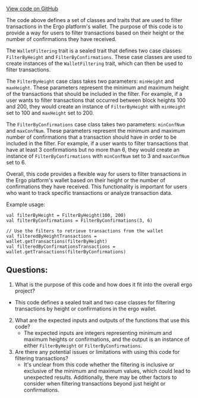 [View code on GitHub](https://github.com/ergoplatform/ergo/src/main/scala/org/ergoplatform/nodeView/wallet/FilteringOptions.scala)

The code above defines a set of classes and traits that are used to filter transactions in the Ergo platform's wallet. The purpose of this code is to provide a way for users to filter transactions based on their height or the number of confirmations they have received.

The `WalletFiltering` trait is a sealed trait that defines two case classes: `FilterByHeight` and `FilterByConfirmations`. These case classes are used to create instances of the `WalletFiltering` trait, which can then be used to filter transactions.

The `FilterByHeight` case class takes two parameters: `minHeight` and `maxHeight`. These parameters represent the minimum and maximum height of the transactions that should be included in the filter. For example, if a user wants to filter transactions that occurred between block heights 100 and 200, they would create an instance of `FilterByHeight` with `minHeight` set to 100 and `maxHeight` set to 200.

The `FilterByConfirmations` case class takes two parameters: `minConfNum` and `maxConfNum`. These parameters represent the minimum and maximum number of confirmations that a transaction should have in order to be included in the filter. For example, if a user wants to filter transactions that have at least 3 confirmations but no more than 6, they would create an instance of `FilterByConfirmations` with `minConfNum` set to 3 and `maxConfNum` set to 6.

Overall, this code provides a flexible way for users to filter transactions in the Ergo platform's wallet based on their height or the number of confirmations they have received. This functionality is important for users who want to track specific transactions or analyze transaction data. 

Example usage:

```
val filterByHeight = FilterByHeight(100, 200)
val filterByConfirmations = FilterByConfirmations(3, 6)

// Use the filters to retrieve transactions from the wallet
val filteredByHeightTransactions = wallet.getTransactions(filterByHeight)
val filteredByConfirmationsTransactions = wallet.getTransactions(filterByConfirmations)
```
## Questions: 
 1. What is the purpose of this code and how does it fit into the overall ergo project?
   - This code defines a sealed trait and two case classes for filtering transactions by height or confirmations in the ergo wallet.
2. What are the expected inputs and outputs of the functions that use this code?
   - The expected inputs are integers representing minimum and maximum heights or confirmations, and the output is an instance of either `FilterByHeight` or `FilterByConfirmations`.
3. Are there any potential issues or limitations with using this code for filtering transactions?
   - It's unclear from this code whether the filtering is inclusive or exclusive of the minimum and maximum values, which could lead to unexpected results. Additionally, there may be other factors to consider when filtering transactions beyond just height or confirmations.